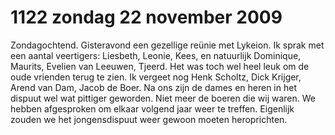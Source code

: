 # 1122 zondag 22 november 2009
Zondagochtend. Gisteravond een gezellige reünie met Lykeion. Ik sprak met een aantal veertigers: Liesbeth, Leonie, Kees, en natuurlijk Dominique, Maurits, Evelien van Leeuwen, Tjeerd. Het was toch wel heel leuk om de oude vrienden terug te zien. Ik vergeet nog Henk Scholtz, Dick Krijger, Arend van Dam, Jacob de Boer. Na ons zijn de dames en heren in het dispuut wel wat pittiger geworden. Niet meer de boeren die wij waren. We hebben afgesproken om elkaar volgend jaar weer te treffen. Eigenlijk zouden we het jongensdispuut weer gewoon moeten heroprichten.